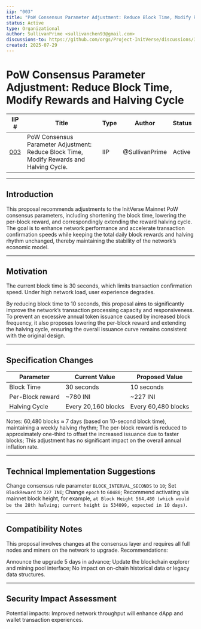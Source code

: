 ```yaml
---
iip: "003"
title: "PoW Consensus Parameter Adjustment: Reduce Block Time, Modify Rewards and Halving Cycle."
status: Active
type: Organizational
author: SullivanPrime <sullivanchen93@gmail.com>
discussions-to: https://github.com/orgs/Project-InitVerse/discussions/3
created: 2025-07-29
---
```

# PoW Consensus Parameter Adjustment: Reduce Block Time, Modify Rewards and Halving Cycle

| IIP #                                                                         | Title | Type | Author | Status |
|-------------------------------------------------------------------------------|-------|------|--------|--------|
| [003](https://github.com/Project-InitVerse/IIPs/blob/main/IIPS/iip-003.md) | PoW Consensus Parameter Adjustment: Reduce Block Time, Modify Rewards and Halving Cycle. | IIP | @SullivanPrime | Active |

---

## Introduction

This proposal recommends adjustments to the InitVerse Mainnet PoW consensus parameters, including shortening the block time, lowering the per-block reward, and correspondingly extending the reward halving cycle. The goal is to enhance network performance and accelerate transaction confirmation speeds while keeping the total daily block rewards and halving rhythm unchanged, thereby maintaining the stability of the network’s economic model.

---

## Motivation

The current block time is 30 seconds, which limits transaction confirmation speed. Under high network load, user experience degrades.

By reducing block time to 10 seconds, this proposal aims to significantly improve the network’s transaction processing capacity and responsiveness. To prevent an excessive annual token issuance caused by increased block frequency, it also proposes lowering the per-block reward and extending the halving cycle, ensuring the overall issuance curve remains consistent with the original design.

---

## Specification Changes

| Parameter         | Current Value              | Proposed Value              |
|------------------|-------------------|------------------------|
| Block Time         | 30 seconds               | 10 seconds                   |
| Per-Block reward         |  ~780 INI           | ~227 INI               |
| Halving Cycle     | Every 20,160 blocks      | Every 60,480 blocks        |

Notes:
60,480 blocks ≈ 7 days (based on 10-second block time), maintaining a weekly halving rhythm;
The per-block reward is reduced to approximately one-third to offset the increased issuance due to faster blocks;
This adjustment has no significant impact on the overall annual inflation rate.

---

## Technical Implementation Suggestions

Change consensus rule parameter `BLOCK_INTERVAL_SECONDS` to `10`;
Set `BlockReward` to `227 INI`;
Change  `epoch`  to `60480`;
Recommend activating via mainnet block height, for example, `at Block Height 564,480 (which would be the 28th halving; current height is 534099, expected in 10 days)`.

---

## Compatibility Notes
This proposal involves changes at the consensus layer and requires all full nodes and miners on the network to upgrade. Recommendations:

Announce the upgrade 5 days in advance;
Update the blockchain explorer and mining pool interface;
No impact on on-chain historical data or legacy data structures.

---

## Security Impact Assessment
Potential impacts:
Improved network throughput will enhance dApp and wallet transaction experiences.